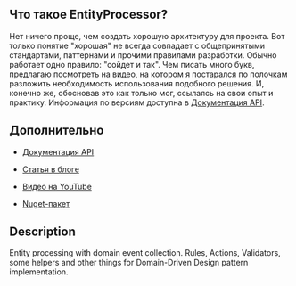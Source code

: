 ## Что такое EntityProcessor?

Нет ничего проще, чем создать хорошую архитектуру для проекта. Вот только понятие "хорошая" не всегда совпадает с общепринятыми стандартами, паттернами и прочими правилами разработки. Обычно работает одно правило: "сойдет и так". Чем писать много букв, предлагаю посмотреть на видео, на котором я постарался по полочкам разложить необходимость использования подобного решения. И, конечно же, обосновав это как только мог, ссылаясь на свои опыт и практику. Информация по версиям доступна в [Документация API](https://calabonga.github.io/Calabonga.EntityProcessor/).


## Дополнительно

* [Документация API](https://calabonga.github.io/Calabonga.EntityProcessor/api/)

* [Статья в блоге](https://www.calabonga.net/blog/post/entity-processor)

* [Видео на YouTube](https://youtu.be/q_6qz4z37LU)

* [Nuget-пакет](https://github.com/Calabonga/Calabonga.EntityProcessor)

## Description

Entity processing with domain event collection. Rules, Actions, Validators, some helpers and other things for Domain-Driven Design pattern implementation.